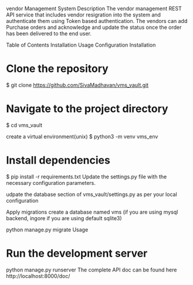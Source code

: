 vendor Management System
Description
The vendor management REST API service that includes vendor resigration into the system and authenticate them using Token based authentication. The vendors can add Purchase orders and acknowledge and update the status once the order has been delivered to the end user.

Table of Contents
Installation
Usage
Configuration
Installation
# Clone the repository
$ git clone https://github.com/SivaMadhavan/vms_vault.git

# Navigate to the project directory
$ cd vms_vault

create a virtual environment(unix)
$ python3 -m venv vms_env

# Install dependencies
$ pip install -r requirements.txt
Update the settings.py file with the necessary configuration parameters.

udpate the database section of vms_vault/settings.py as per your local configuration

Apply migrations
create a database named vms (if you are using mysql backend, ingore if you are using default sqlite3)

python manage.py migrate
Usage
# Run the development server
python manage.py runserver
The complete API doc can be found here http://localhost:8000/doc/

